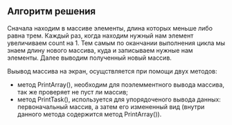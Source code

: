 

## Алгоритм решения
 Сначала находим в массиве элементы, длина которых меньше либо равна трем. Каждый раз, когда находим нужный нам элемент увеличиваем count  на 1. Тем самым по оканчании выполнения цикла мы знаем длину нового массива, куда и записываем  нужные нам элементы. Далее выводим полученный новый массив.

Выывод массива на экран, осущствляется при помощи двух методов: 
- метод PrintArray(), необходим для поэлемментного вывода массива, так же проверяет не пуст ли массив;
- метод PrintTask(), используется для упорядоченого вывода данных: первоначальный массив, а затем его измененный вид (внутри данного метода содержится метод PrintArray()).



